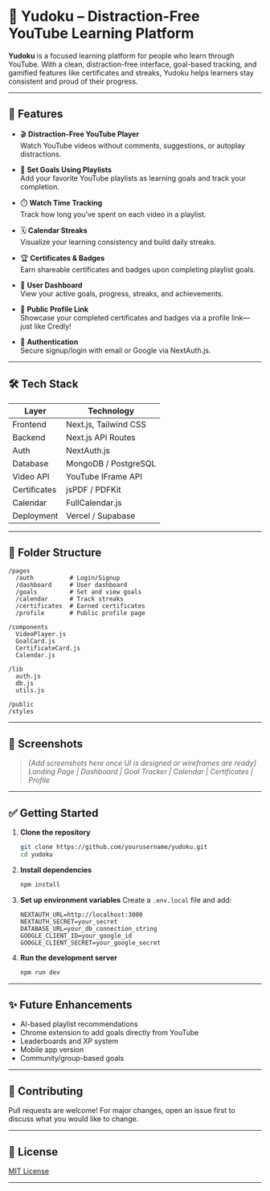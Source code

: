 # 🎯 Yudoku – Distraction-Free YouTube Learning Platform

**Yudoku** is a focused learning platform for people who learn through YouTube. With a clean, distraction-free interface, goal-based tracking, and gamified features like certificates and streaks, Yudoku helps learners stay consistent and proud of their progress.

---

## 🚀 Features

- 🎬 **Distraction-Free YouTube Player**  
  Watch YouTube videos without comments, suggestions, or autoplay distractions.

- 🎯 **Set Goals Using Playlists**  
  Add your favorite YouTube playlists as learning goals and track your completion.

- ⏱️ **Watch Time Tracking**  
  Track how long you’ve spent on each video in a playlist.

- 🗓️ **Calendar Streaks**  
  Visualize your learning consistency and build daily streaks.

- 🏆 **Certificates & Badges**  
  Earn shareable certificates and badges upon completing playlist goals.

- 👤 **User Dashboard**  
  View your active goals, progress, streaks, and achievements.

- 🔗 **Public Profile Link**  
  Showcase your completed certificates and badges via a profile link—just like Credly!

- 🔐 **Authentication**  
  Secure signup/login with email or Google via NextAuth.js.

---

## 🛠️ Tech Stack

| Layer       | Technology             |
|-------------|------------------------|
| Frontend    | Next.js, Tailwind CSS  |
| Backend     | Next.js API Routes     |
| Auth        | NextAuth.js            |
| Database    | MongoDB / PostgreSQL   |
| Video API   | YouTube IFrame API     |
| Certificates| jsPDF / PDFKit         |
| Calendar    | FullCalendar.js        |
| Deployment  | Vercel / Supabase      |

---

## 📁 Folder Structure

```
/pages
  /auth          # Login/Signup
  /dashboard     # User dashboard
  /goals         # Set and view goals
  /calendar      # Track streaks
  /certificates  # Earned certificates
  /profile       # Public profile page

/components
  VideoPlayer.js
  GoalCard.js
  CertificateCard.js
  Calendar.js

/lib
  auth.js
  db.js
  utils.js

/public
/styles
```

---

## 📸 Screenshots

> _[Add screenshots here once UI is designed or wireframes are ready]_  
> *Landing Page | Dashboard | Goal Tracker | Calendar | Certificates | Profile*

---

## ✅ Getting Started

1. **Clone the repository**
   ```bash
   git clone https://github.com/yourusername/yudoku.git
   cd yudoku
   ```

2. **Install dependencies**
   ```bash
   npm install
   ```

3. **Set up environment variables**
   Create a `.env.local` file and add:
   ```
   NEXTAUTH_URL=http://localhost:3000
   NEXTAUTH_SECRET=your_secret
   DATABASE_URL=your_db_connection_string
   GOOGLE_CLIENT_ID=your_google_id
   GOOGLE_CLIENT_SECRET=your_google_secret
   ```

4. **Run the development server**
   ```bash
   npm run dev
   ```

---

## ✨ Future Enhancements

- AI-based playlist recommendations
- Chrome extension to add goals directly from YouTube
- Leaderboards and XP system
- Mobile app version
- Community/group-based goals

---

## 🤝 Contributing

Pull requests are welcome! For major changes, open an issue first to discuss what you would like to change.

---

## 📜 License

[MIT License](LICENSE)

---